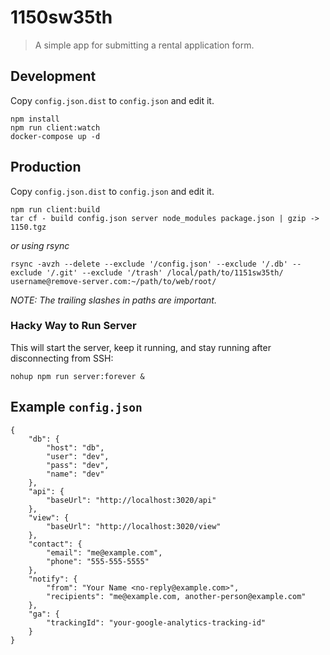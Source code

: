 # 1150sw35th

> A simple app for submitting a rental application form.

## Development

Copy `config.json.dist` to `config.json` and edit it.

```
npm install
npm run client:watch
docker-compose up -d
```

## Production

Copy `config.json.dist` to `config.json` and edit it.

```
npm run client:build
tar cf - build config.json server node_modules package.json | gzip -> 1150.tgz
```

_or using rsync_

```
rsync -avzh --delete --exclude '/config.json' --exclude '/.db' --exclude '/.git' --exclude '/trash' /local/path/to/1151sw35th/ username@remove-server.com:~/path/to/web/root/
```

*NOTE: The trailing slashes in paths are important.*

### Hacky Way to Run Server

This will start the server, keep it running, and stay running after disconnecting from SSH:

```
nohup npm run server:forever &
```

## Example `config.json`

```
{
    "db": {
        "host": "db",
        "user": "dev",
        "pass": "dev",
        "name": "dev"
    },
    "api": {
        "baseUrl": "http://localhost:3020/api"
    },
    "view": {
        "baseUrl": "http://localhost:3020/view"
    },
    "contact": {
        "email": "me@example.com",
        "phone": "555-555-5555"
    },
    "notify": {
        "from": "Your Name <no-reply@example.com>",
        "recipients": "me@example.com, another-person@example.com"
    },
    "ga": {
        "trackingId": "your-google-analytics-tracking-id"
    }
}
```

